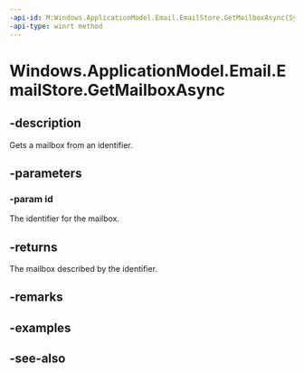 ----api-id: M:Windows.ApplicationModel.Email.EmailStore.GetMailboxAsync(System.String)
-api-type: winrt method
---<!-- Method syntaxpublic Windows.Foundation.IAsyncOperation<Windows.ApplicationModel.Email.EmailMailbox> GetMailboxAsync(System.String id)--># Windows.ApplicationModel.Email.EmailStore.GetMailboxAsync## -descriptionGets a mailbox from an identifier.## -parameters### -param idThe identifier for the mailbox.## -returnsThe mailbox described by the identifier.## -remarks## -examples## -see-also